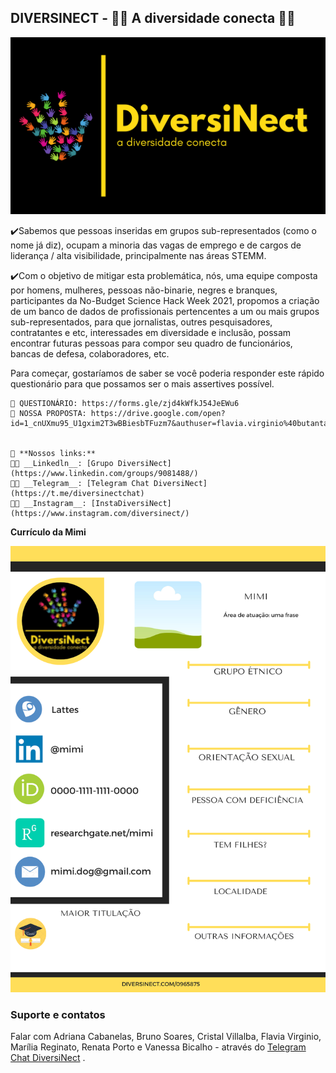 ## DIVERSINECT - 🏳️‍🌈 A diversidade conecta 🏳️‍🌈

<img src= "./logo-diversinect.png">






✔️Sabemos que pessoas inseridas em grupos sub-representados (como o nome já diz), ocupam a minoria das vagas de emprego e de cargos de liderança / alta visibilidade, principalmente nas áreas STEMM.

✔️Com o objetivo de mitigar esta problemática, nós, uma equipe composta por homens, mulheres, pessoas não-binarie, negres e branques, participantes da No-Budget Science Hack Week 2021, propomos a criação de um banco de dados de profissionais pertencentes a um ou mais grupos sub-representados, para que jornalistas, outres pesquisadores, contratantes e etc, interessades em diversidade e inclusão, possam encontrar futuras pessoas para compor seu quadro de funcionários, bancas de defesa, colaboradores, etc.


Para começar, gostaríamos de saber se você poderia responder este rápido questionário para que possamos ser o mais assertives possível.

    🌈 QUESTIONÁRIO: https://forms.gle/zjd4kWfkJ54JeEWu6
    🌈 NOSSA PROPOSTA: https://drive.google.com/open?id=1_cnUXmu95_U1gxim2T3wBBiesbTFuzm7&authuser=flavia.virginio%40butantan.gov.br&usp=drive_fs
    
    
    📧 **Nossos links:**
    🏳️‍🌈 __Linkedln__: [Grupo DiversiNect](https://www.linkedin.com/groups/9081488/)
    🏳️‍🌈 __Telegram__: [Telegram Chat DiversiNect](https://t.me/diversinectchat) 
    🏳️‍🌈 __Instagram__: [InstaDiversiNect](https://www.instagram.com/diversinect/)  
     



**Currículo da Mimi**

<img src= "./DIVERSINECT-CV (1).png">





### Suporte e contatos

Falar com Adriana Cabanelas, Bruno Soares, Cristal Villalba, Flavia Virginio, Marília Reginato, Renata Porto e Vanessa Bicalho - através do [Telegram Chat DiversiNect](https://t.me/diversinectchat) .
